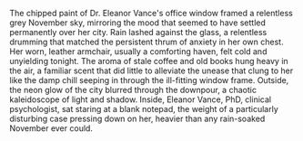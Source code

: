 The chipped paint of Dr. Eleanor Vance's office window framed a relentless grey November sky, mirroring the mood that seemed to have settled permanently over her city.  Rain lashed against the glass, a relentless drumming that matched the persistent thrum of anxiety in her own chest.  Her worn, leather armchair, usually a comforting haven, felt cold and unyielding tonight. The aroma of stale coffee and old books hung heavy in the air, a familiar scent that did little to alleviate the unease that clung to her like the damp chill seeping in through the ill-fitting window frame.  Outside, the neon glow of the city blurred through the downpour, a chaotic kaleidoscope of light and shadow.  Inside, Eleanor Vance, PhD, clinical psychologist, sat staring at a blank notepad, the weight of a particularly disturbing case pressing down on her, heavier than any rain-soaked November ever could.
